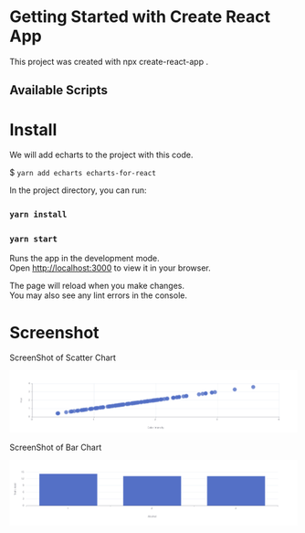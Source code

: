 # Getting Started with Create React App

This project was created with npx create-react-app .

## Available Scripts

# Install

We will add echarts to the project with this code.

$ `yarn add echarts echarts-for-react`

In the project directory, you can run:

### `yarn install`

### `yarn start`

Runs the app in the development mode.\
Open [http://localhost:3000](http://localhost:3000) to view it in your browser.

The page will reload when you make changes.\
You may also see any lint errors in the console.

# Screenshot 

ScreenShot of Scatter Chart

<img src="src\images\Scatter.png">

ScreenShot of Bar Chart

<img src="src\images\Bar.png">



 

